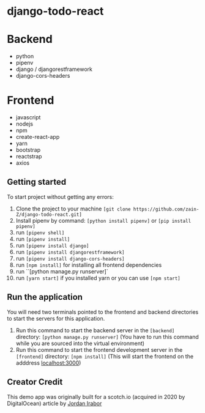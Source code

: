 # django-todo-react

# Backend

- python
- pipenv
- django / djangorestframework
- django-cors-headers

# Frontend

- javascript
- nodejs
- npm
- create-react-app
- yarn
- bootstrap
- reactstrap
- axios

## Getting started

To start project without getting any errors:

1. Clone the project to your machine `[git clone https://github.com/zain-Z/django-todo-react.git]`
2. Install pipenv by command: `[python install pipenv]` or `[pip install pipenv]`
3. run `[pipenv shell]`
4. run `[pipenv install]`
5. run `[pipenv install django]`
6. run `[pipenv install djangorestframework]`
7. run `[pipenv install django-cors-headers]`
8. run `[npm install]` for installing all frontend dependencies
9. run ``[python manage.py runserver]`
10. run `[yarn start]` if you installed yarn or you can use `[npm start]`

## Run the application

You will need two terminals pointed to the frontend and backend directories to start the servers for this application.

1. Run this command to start the backend server in the `[backend]` directory: `[python manage.py runserver]` (You have to run this command while you are sourced into the virtual environment)
2. Run this command to start the frontend development server in the `[frontend]` directory: `[npm install]` (This will start the frontend on the adddress [localhost:3000](http://localhost:3000))

## Creator Credit

This demo app was originally built for a scotch.io (acquired in 2020 by DigitalOcean) article by [Jordan Irabor](https://github.com/Jordanirabor/django-todo-react)
